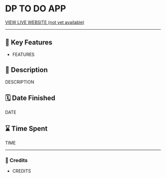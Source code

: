 # DP TO DO APP
[VIEW LIVE WEBSITE (not yet available)]()

---

## 📌 Key Features
- FEATURES


## 📝 Description 
DESCRIPTION



## 🗓️ Date Finished
DATE



## ⌛ Time Spent
TIME


---


### 💛 Credits 
- CREDITS
